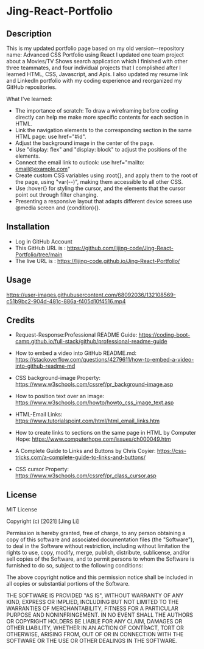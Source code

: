 # Jing-React-Portfolio

## Description

This is my updated portfolio page based on my old version--repository name: Advanced CSS Portfolio using React
I updated one team project about a Movies/TV Shows search application which I finished with other three teammates, and four individual projects that I complished after I learned HTML, CSS, Javascript, and Apis.
I also updated my resume link and LinkedIn portfolio with my coding experience and reorganized my GitHub repositories. 

What I've learned:

* The importance of scratch: To draw a wireframing before coding directly can help me make more specific contents for each section in HTML.
* Link the navigation elements to the corresponding section in the same HTML page: use href="#id". 
* Adjust the background image in the center of the page.
* Use "display: flex" and "display: block" to adjust the positions of the elements.
* Connect the email link to outlook: use href="mailto: email@example.com"
* Create custom CSS variables using :root{}, and apply them to the root of the page, using "var(--)", making them accessible to all other CSS.
* Use :hover{} for styling the cursor, and the elements that the cursor point out through filter changing.
* Presenting a responsive layout that adapts different device screes use @media screen and (condition){}.

## Installation

* Log in GitHub Account
* This GitHub URL is : https://github.com/lijing-code/Jing-React-Portfolio/tree/main
* The live URL is : https://lijing-code.github.io/Jing-React-Portfolio/

## Usage



https://user-images.githubusercontent.com/68092036/132108569-c51b9bc2-904d-481c-886a-f405d10f4516.mp4


    
## Credits

* Request-Response:Professional README Guide: https://coding-boot-camp.github.io/full-stack/github/professional-readme-guide 

* How to embed a video into GitHub README.md: https://stackoverflow.com/questions/4279611/how-to-embed-a-video-into-github-readme-md

* CSS background-image Property: https://www.w3schools.com/cssref/pr_background-image.asp

* How to position text over an image: https://www.w3schools.com/howto/howto_css_image_text.asp

* HTML-Email Links: https://www.tutorialspoint.com/html/html_email_links.htm

* How to create links to sections on the same page in HTML by Computer Hope:  https://www.computerhope.com/issues/ch000049.htm

* A Complete Guide to Links and Buttons by Chris Coyier: https://css-tricks.com/a-complete-guide-to-links-and-buttons/

* CSS cursor Property: https://www.w3schools.com/cssref/pr_class_cursor.asp

## License
MIT License

Copyright (c) [2021] [Jing Li]

Permission is hereby granted, free of charge, to any person obtaining a copy
of this software and associated documentation files (the "Software"), to deal
in the Software without restriction, including without limitation the rights
to use, copy, modify, merge, publish, distribute, sublicense, and/or sell
copies of the Software, and to permit persons to whom the Software is
furnished to do so, subject to the following conditions:

The above copyright notice and this permission notice shall be included in all
copies or substantial portions of the Software.

THE SOFTWARE IS PROVIDED "AS IS", WITHOUT WARRANTY OF ANY KIND, EXPRESS OR
IMPLIED, INCLUDING BUT NOT LIMITED TO THE WARRANTIES OF MERCHANTABILITY,
FITNESS FOR A PARTICULAR PURPOSE AND NONINFRINGEMENT. IN NO EVENT SHALL THE
AUTHORS OR COPYRIGHT HOLDERS BE LIABLE FOR ANY CLAIM, DAMAGES OR OTHER
LIABILITY, WHETHER IN AN ACTION OF CONTRACT, TORT OR OTHERWISE, ARISING FROM,
OUT OF OR IN CONNECTION WITH THE SOFTWARE OR THE USE OR OTHER DEALINGS IN THE
SOFTWARE.
